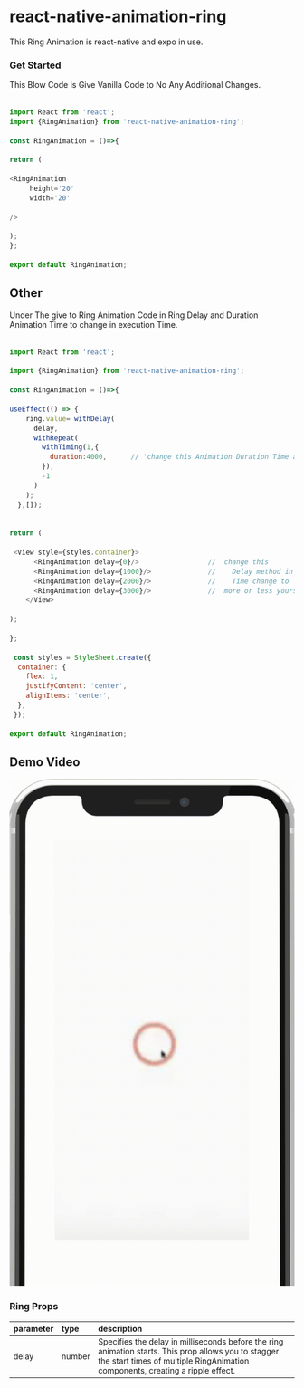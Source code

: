 # react-native-animation-ring

This Ring Animation is react-native and expo in use.

### Get Started 

This Blow Code is Give Vanilla Code to No Any Additional Changes.

```javascript

import React from 'react';
import {RingAnimation} from 'react-native-animation-ring';

const RingAnimation = ()=>{

return (

<RingAnimation 
     height='20' 
     width='20'
     
/>

);
};

export default RingAnimation;

```

## Other

Under The give to Ring Animation Code in Ring Delay and Duration Animation Time to change in execution Time.

```javascript

import React from 'react';

import {RingAnimation} from 'react-native-animation-ring';

const RingAnimation = ()=>{

useEffect(() => {
    ring.value= withDelay(
      delay,
      withRepeat(
        withTiming(1,{
          duration:4000,      // 'change this Animation Duration Time as per Requirement'.
        }),
        -1
      )
    );
  },[]);


return (

 <View style={styles.container}>
      <RingAnimation delay={0}/>                 //  change this 
      <RingAnimation delay={1000}/>              //    Delay method in
      <RingAnimation delay={2000}/>              //    Time change to
      <RingAnimation delay={3000}/>              //  more or less yours choice
    </View>

);

};

 const styles = StyleSheet.create({
  container: {
    flex: 1,
    justifyContent: 'center',
    alignItems: 'center',
  },
 });

export default RingAnimation;

```

## Demo Video

![ring](ring.gif)

### Ring Props

| parameter  | type   |  description |
| :--------  | :----  |  :---------- |
| delay      | number |  Specifies the delay in milliseconds before the ring animation starts. This prop allows you to stagger the start times of multiple RingAnimation components, creating a ripple effect.|